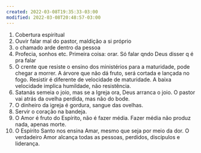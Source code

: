```yaml
---
created: 2022-03-08T19:35:33-03:00
modified: 2022-03-08T20:48:57-03:00
---
```


1. Cobertura espiritual
2. Ouvir falar mal do pastor, maldição a si próprio
3. o chamado arde dentro da pessoa
4. Profecia, sonhos etc. Primeira coisa: orar. Só falar qndo Deus disser q é pra falar
5. O crente que resiste o ensino dos ministérios para a maturidade, pode chegar a morrer. A árvore que não dá fruto, será cortada e lançada no fogo. Resistir é diferente de velocidade de maturidade. A baixa velocidade implica humildade, não resistência.
6. Satanás semeia o joio, mas se a Igreja ora, Deus arranca o joio. O pastor vai atrás da ovelha perdida, mas não do bode.
7. O dinheiro da igreja é gordura, sangue das ovelhas.
8. Servir o coração na bandeja.
9. O Amor é fruto do Espírito, não é fazer média. Fazer média não produz nada, apenas morte.
10. O Espírito Santo nos ensina Amar, mesmo que seja por meio da dor. O verdadeiro Amor alcança todas as pessoas, perdidos, discípulos e liderança.
